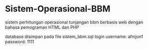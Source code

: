 # Sistem-Operasional-BBM
sistem perhitungan operasional tunjangan bbm berbasis web dengan bahasa pemograman HTML dan PHP

database disimpan pada file sistem_bbm.sql
login username: afnijon1 
password: 1111
